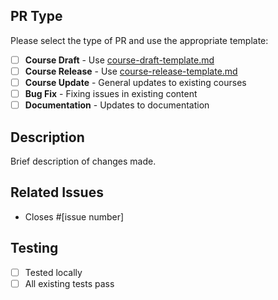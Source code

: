 ## PR Type

Please select the type of PR and use the appropriate template:

- [ ] **Course Draft** - Use [course-draft-template.md](.github/PULL_REQUEST_TEMPLATE/course-draft-template.md)
- [ ] **Course Release** - Use [course-release-template.md](.github/PULL_REQUEST_TEMPLATE/course-release-template.md)
- [ ] **Course Update** - General updates to existing courses
- [ ] **Bug Fix** - Fixing issues in existing content
- [ ] **Documentation** - Updates to documentation

## Description

Brief description of changes made.

## Related Issues

- Closes #[issue number]

## Testing

- [ ] Tested locally
- [ ] All existing tests pass 
